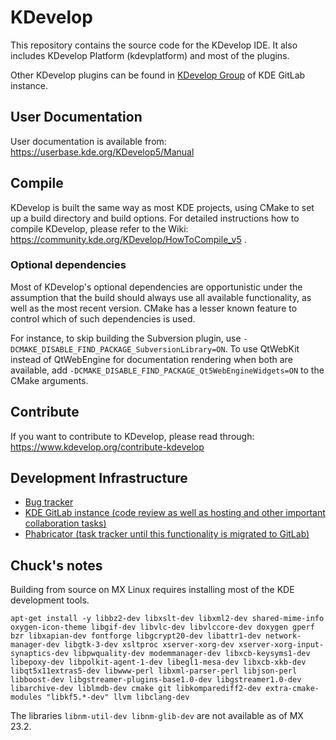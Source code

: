 # KDevelop

This repository contains the source code for the KDevelop IDE.
It also includes KDevelop Platform (kdevplatform) and most of the plugins.

Other KDevelop plugins can be found in [KDevelop Group](https://invent.kde.org/kdevelop) of KDE GitLab instance.

## User Documentation

User documentation is available from:
https://userbase.kde.org/KDevelop5/Manual

## Compile

KDevelop is built the same way as most KDE projects, using CMake to set up a build directory and build options.
For detailed instructions how to compile KDevelop, please refer to the Wiki:
https://community.kde.org/KDevelop/HowToCompile_v5 .

### Optional dependencies

Most of KDevelop's optional dependencies are opportunistic under the assumption that the build should
always use all available functionality, as well as the most recent version. CMake has a lesser known feature
to control which of such dependencies is used.

For instance, to skip building the Subversion plugin, use
`-DCMAKE_DISABLE_FIND_PACKAGE_SubversionLibrary=ON`. To use QtWebKit instead of QtWebEngine for
documentation rendering when both are available, add `-DCMAKE_DISABLE_FIND_PACKAGE_Qt5WebEngineWidgets=ON` to
the CMake arguments.

## Contribute

If you want to contribute to KDevelop, please read through:
https://www.kdevelop.org/contribute-kdevelop

## Development Infrastructure
- [Bug tracker](https://bugs.kde.org/buglist.cgi?bug_status=UNCONFIRMED&bug_status=CONFIRMED&bug_status=ASSIGNED&bug_status=REOPENED&list_id=1777266&product=kdevelop&product=kdevplatform&query_format=advanced)
- [KDE GitLab instance (code review as well as hosting and other important collaboration tasks)](https://invent.kde.org/kdevelop/kdevelop/-/merge_requests)
- [Phabricator (task tracker until this functionality is migrated to GitLab)](https://phabricator.kde.org/dashboard/view/8/?)

## Chuck's notes
Building from source on MX Linux requires installing most of the KDE development tools.

```apt-get install -y libbz2-dev libxslt-dev libxml2-dev shared-mime-info oxygen-icon-theme libgif-dev libvlc-dev libvlccore-dev doxygen gperf bzr libxapian-dev fontforge libgcrypt20-dev libattr1-dev network-manager-dev libgtk-3-dev xsltproc xserver-xorg-dev xserver-xorg-input-synaptics-dev libpwquality-dev modemmanager-dev libxcb-keysyms1-dev libepoxy-dev libpolkit-agent-1-dev libegl1-mesa-dev libxcb-xkb-dev libqt5x11extras5-dev libwww-perl libxml-parser-perl libjson-perl libboost-dev libgstreamer-plugins-base1.0-dev libgstreamer1.0-dev libarchive-dev liblmdb-dev cmake git libkomparediff2-dev extra-cmake-modules "libkf5.*-dev" llvm libclang-dev```

The libraries ```libnm-util-dev libnm-glib-dev``` are not available as of MX 23.2.
